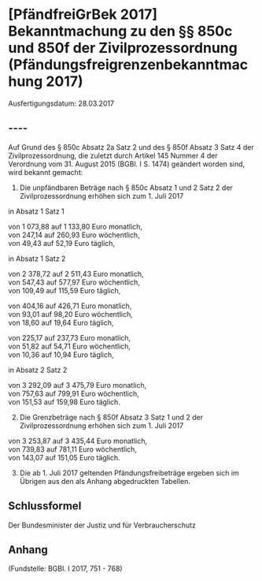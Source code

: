# [PfändfreiGrBek 2017] Bekanntmachung zu den §§ 850c und 850f der Zivilprozessordnung  (Pfändungsfreigrenzenbekanntmachung 2017)

Ausfertigungsdatum: 28.03.2017

 

## ----

Auf Grund des § 850c Absatz 2a Satz 2 und des § 850f Absatz 3 Satz 4 der Zivilprozessordnung, die zuletzt durch Artikel 145 Nummer 4 der Verordnung vom 31. August 2015 (BGBl. I S. 1474) geändert worden sind, wird bekannt gemacht:

1. Die unpfändbaren Beträge nach § 850c Absatz 1 und 2 Satz 2 der Zivilprozessordnung erhöhen sich zum 1. Juli 2017

in Absatz 1 Satz 1

  
von 1 073,88 auf 1 133,80 Euro monatlich,  
von 247,14 auf 260,93 Euro wöchentlich,  
von 49,43 auf 52,19 Euro täglich,

in Absatz 1 Satz 2

  
von 2 378,72 auf 2 511,43 Euro monatlich,  
von 547,43 auf 577,97 Euro wöchentlich,  
von 109,49 auf 115,59 Euro täglich,

  
von 404,16 auf 426,71 Euro monatlich,  
von 93,01 auf 98,20 Euro wöchentlich,  
von 18,60 auf 19,64 Euro täglich,

  
von 225,17 auf 237,73 Euro monatlich,  
von 51,82 auf 54,71 Euro wöchentlich,  
von 10,36 auf 10,94 Euro täglich,

in Absatz 2 Satz 2

  
von 3 292,09 auf 3 475,79 Euro monatlich,  
von 757,63 auf 799,91 Euro wöchentlich,  
von 151,53 auf 159,98 Euro täglich.

2. Die Grenzbeträge nach § 850f Absatz 3 Satz 1 und 2 der Zivilprozessordnung erhöhen sich zum 1. Juli 2017

  
von 3 253,87 auf 3 435,44 Euro monatlich,  
von 739,83 auf 781,11 Euro wöchentlich,  
von 143,07 auf 151,05 Euro täglich.

3. Die ab 1. Juli 2017 geltenden Pfändungsfreibeträge ergeben sich im Übrigen aus den als Anhang abgedruckten Tabellen.


## Schlussformel

Der Bundesminister der Justiz und für Verbraucherschutz


## Anhang

(Fundstelle: BGBl. I 2017, 751 - 768)
